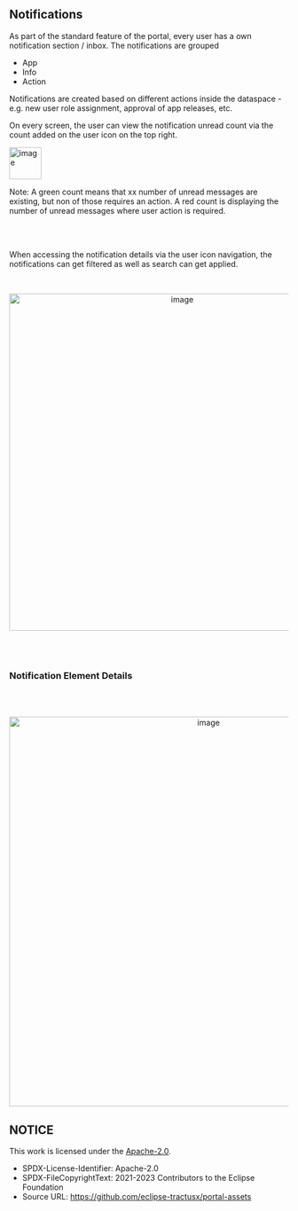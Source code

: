 ## Notifications

As part of the standard feature of the portal, every user has a own notification section / inbox.
The notifications are grouped

- App
- Info
- Action

Notifications are created based on different actions inside the dataspace - e.g. new user role assignment, approval of app releases, etc.

On every screen, the user can view the notification unread count via the count added on the user icon on the top right.

<img width="58" alt="image" src="https://github.com/catenax-ng/tx-portal-assets/assets/94133633/2bc4a556-57c2-4482-8212-a0677224fe49">

Note: A green count means that xx number of unread messages are existing, but non of those requires an action.
A red count is displaying the number of unread messages where user action is required.

<br>
<br>

When accessing the notification details via the user icon navigation, the notifications can get filtered as well as search can get applied.

<br>

<p align="center">
<img width="608" alt="image" src="https://github.com/catenax-ng/tx-portal-assets/assets/94133633/8596a023-0c27-4c36-bee4-06a55361fc05">
</p>

<br>
<br>

### Notification Element Details

<br>
<br>

<p align="center">
<img width="703" alt="image" src="https://github.com/catenax-ng/tx-portal-assets/assets/94133633/76607ef8-beb4-4e40-9b31-2de20677574b">
</p>

## NOTICE

This work is licensed under the [Apache-2.0](https://www.apache.org/licenses/LICENSE-2.0).

- SPDX-License-Identifier: Apache-2.0
- SPDX-FileCopyrightText: 2021-2023 Contributors to the Eclipse Foundation
- Source URL: https://github.com/eclipse-tractusx/portal-assets
